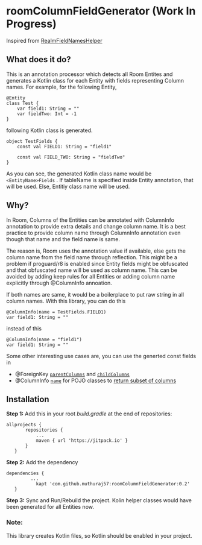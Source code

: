 # roomColumnFieldGenerator (Work In Progress)

Inspired from [RealmFieldNamesHelper](https://github.com/cmelchior/realmfieldnameshelper)

## What does it do?
This is an annotation processor which detects all Room Entites and generates a Kotlin class for each Entity with fields 
representing Column names. For example, for the following Entity,

```
@Entity
class Test {
    var field1: String = ""
    var fieldTwo: Int = -1
}
```

following Kotlin class is generated.

```
object TestFields {
    const val FIELD1: String = "field1"

    const val FIELD_TWO: String = "fieldTwo"
}
```
As you can see, the generated Kotlin class name would be `<EntityName>Fields` . If tableName is specified inside Entity 
annotation, that will be used. Else, Entitiy class name will be used.

## Why?
In Room, Columns of the Entities can be annotated with ColumnInfo annotation to provide extra details and change column name.
It is a best practice to provide column name through ColumnInfo annotation even though that name and the field name is same.

The reason is, Room uses the annotation value if available, else gets the column name from the field name through reflection. This might be a 
problem if proguard/r8 is enabled since Entity fields might be obfuscated and that obfuscated name will be used as column name.
This can be avoided by adding keep rules for all Entities or adding column name explicitly through @ColumnInfo annoation.

If both names are same, it would be a boilerplace to put raw string in all column names. With this library, you can do this
```
@ColumnInfo(name = TestFields.FIELD1)
var field1: String = ""
 ```
    
 instead of this
    
```
@ColumnInfo(name = "field1")
var field1: String = ""
 ```
 
 Some other interesting use cases are, you can use the generted const fields in 
 * @ForeignKey [`parentColumns`](https://github.com/muthuraj57/roomColumnFieldGenerator/blob/3734eb1780cb3eb1ecd1a05ff22d8ae96ad0d302/app/src/main/java/com/muthuraj/example/User.kt#L27) and [`childColumns`](https://github.com/muthuraj57/roomColumnFieldGenerator/blob/3734eb1780cb3eb1ecd1a05ff22d8ae96ad0d302/app/src/main/java/com/muthuraj/example/User.kt#L28)
 * @ColumnInfo [`name`](https://github.com/muthuraj57/roomColumnFieldGenerator/blob/a77a98fb71af3583c158bf0e1b85d63f2f1f4df5/app/src/main/java/com/muthuraj/example/User.kt#L40) for POJO classes to [return subset of columns](https://developer.android.com/training/data-storage/room/accessing-data#query-subset-cols)
 
 ## Installation
 
 **Step 1:** Add this in your root *build.gradle* at the end of repositories:
 
 ```
 allprojects {
		repositories {
			...
			maven { url 'https://jitpack.io' }
		}
	}
  ```
 **Step 2:** Add the dependency
 ```
 dependencies {
          ...
	        kapt 'com.github.muthuraj57:roomColumnFieldGenerator:0.2'
	}
  ```
  
  **Step 3:** Sync and Run/Rebuild the project. Kolin helper classes would have been generated for all Entities now.
  
  ### Note:
  This library creates Kotlin files, so Kotlin should be enabled in your project.
